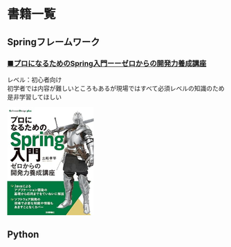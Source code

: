 # 書籍一覧

## Springフレームワーク

### <a href="https://www.amazon.co.jp/dp/4297136139" target="_blank">■プロになるためのSpring入門ーーゼロからの開発力養成講座</a>
レベル：初心者向け  
初学者では内容が難しいところもあるが現場ではすべて必須レベルの知識のため是非学習してほしい

<img src="./images/プロになるためのSpring入門ーーゼロからの開発力養成講座.jpg" width="200">

## Python